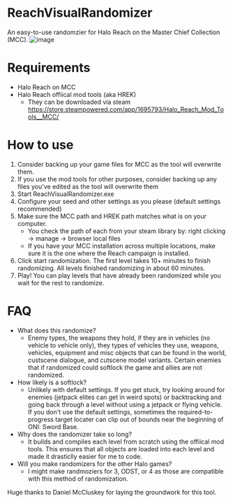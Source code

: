 # ReachVisualRandomizer
An easy-to-use randomzier for Halo Reach on the Master Chief Collection (MCC).
![image](https://github.com/user-attachments/assets/5f963995-b4e4-4632-a1c4-4f2a9fb979d8)

# Requirements
- Halo Reach on MCC
- Halo Reach offiical mod tools (aka HREK)
  - They can be downloaded via steam https://store.steampowered.com/app/1695793/Halo_Reach_Mod_Tools__MCC/
 
# How to use
1. Consider backing up your game files for MCC as the tool will overwrite them.
2. If you use the mod tools for other purposes, consider backing up any files you've edited as the tool will overwrite them
3. Start ReachVisualRandomizer.exe
4. Configure your seed and other settings as you please (default settings recommended)
5. Make sure the MCC path and HREK path matches what is on your computer.
     - You check the path of each from your steam library by: right clicking -> manage -> browser local files
     - If you have your MCC installation across multiple locations, make sure it is the one where the Reach campaign is installed.
6. Click start randomization. The first level takes 10+ minutes to finish randomizing. All levels finished randomizing in about 60 minutes.
7. Play! You can play levels that have already been randomized while you wait for the rest to randomize.

# FAQ
- What does this randomize?
  - Enemy types, the weapons they hold, if they are in vehicles (no vehicle to vehicle only), they types of vehicles they use, weapons, vehicles, equipment and misc objects that can be found in the world, custscene dialogue, and cutscene model variants. Certain enemies that if randomized could softlock the game and allies are not randomized.
- How likely is a softlock?
  - Unlikely with default settings. If you get stuck, try looking around for enemies (jetpack elites can get in weird spots) or backtracking and going back through a level without using a jetpack or flying vehicle. If you don't use the default settings, sometimes the required-to-progress target locater can clip out of bounds near the beginning of ONI: Sword Base.
- Why does the randomizer take so long?
  - It builds and compiles each level from scratch using the offiical mod tools. This ensures that all objects are loaded into each level and made it drasticlly easier for me to code.
- Will you make randomizers for the other Halo games?
  - I might make randmoziers for 3, ODST, or 4 as those are compatible with this method of randomization.

 Huge thanks to Daniel McCluskey for laying the groundwork for this tool.
